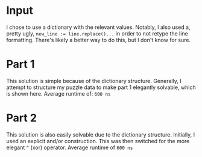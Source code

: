 # Input
I chose to use a dictionary with the relevant values.
Notably, I also used a, pretty ugly, `new_line := line.replace()...` in order to not retype the line formatting.
There's likely a better way to do this, but I don't know for sure.
# Part 1
This solution is simple because of the dictionary structure.
Generally, I attempt to structure my puzzle data to make part 1 elegantly solvable, which is shown here.
Average runtime of: `600 ns`
# Part 2
This solution is also easily solvable due to the dictionary structure.
Initially, I used an explicit and/or construction.
This was then switched for the more elegant `^` (xor) operator.
Average runtime of `600 ns`
